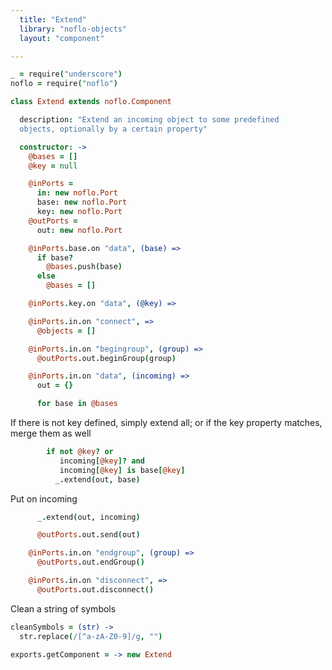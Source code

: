 ```yaml
---
  title: "Extend"
  library: "noflo-objects"
  layout: "component"

---
```


```coffeescript
_ = require("underscore")
noflo = require("noflo")

class Extend extends noflo.Component

  description: "Extend an incoming object to some predefined
  objects, optionally by a certain property"

  constructor: ->
    @bases = []
    @key = null

    @inPorts =
      in: new noflo.Port
      base: new noflo.Port
      key: new noflo.Port
    @outPorts =
      out: new noflo.Port

    @inPorts.base.on "data", (base) =>
      if base?
        @bases.push(base)
      else
        @bases = []

    @inPorts.key.on "data", (@key) =>

    @inPorts.in.on "connect", =>
      @objects = []

    @inPorts.in.on "begingroup", (group) =>
      @outPorts.out.beginGroup(group)

    @inPorts.in.on "data", (incoming) =>
      out = {}

      for base in @bases
```
If there is not key defined, simply extend all; or if the key
property matches, merge them as well

```coffeescript
        if not @key? or
           incoming[@key]? and
           incoming[@key] is base[@key]
          _.extend(out, base)

```
Put on incoming

```coffeescript
      _.extend(out, incoming)

      @outPorts.out.send(out)

    @inPorts.in.on "endgroup", (group) =>
      @outPorts.out.endGroup()

    @inPorts.in.on "disconnect", =>
      @outPorts.out.disconnect()

```
Clean a string of symbols

```coffeescript
cleanSymbols = (str) ->
  str.replace(/[^a-zA-Z0-9]/g, "")

exports.getComponent = -> new Extend

```